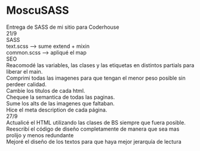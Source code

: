 # MoscuSASS
Entrega de SASS de mi sitio para Coderhouse <br>
21/9 <br>
SASS <br>
text.scss --> sume extend + mixin  <br>
common.scss --> apliqué el map <br>
SEO  <br>
Reacomodé las variables, las clases y las etiquetas en distintos partials para liberar el main. <br>
Comprimi todas las imagenes para que tengan el menor peso posible sin perdeer calidad. <br> 
Cambie los titulos de cada html. <br>
Chequee la semantica de todas las paginas. <br>
Sume los alts de las imagenes que faltaban. <br>
Hice el meta description de cada página. <br>
27/9 <br>
Actualicé el HTML utilizando las clases de BS siempre que fuera posible. <br>
Reescribí el código de diseño completamente de manera que sea mas prolijo y menos redundante <br>
Mejoré el diseño de los textos para que haya mejor jerarquía de lectura <br>



